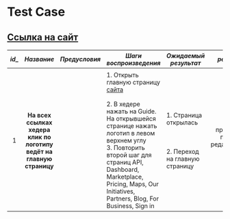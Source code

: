 # Test Case
## [<span>Ссылка на сайт</span>](https://openweathermap.org/)
|***id_***|    ***Название***   |***Предусловия***|***Шаги воспроизведения***|***Ожидаемый результат***|***результат***|***Скриншот***|
|:--:|:--:|:--:|--|-|:--:|:--:|
|         |              |                 |                          |                         |                           ||
|  1  |**На всех ссылках хедера клик по логотипу ведёт на главную страницу**||1. Открыть главную страницу [<span>сайта</span>](https://openweathermap.org/)<br><br>2. В хедере нажать на Guide. На открывшейся странице нажать логотип в левом верхнем углу<br>3. Повторить второй шаг для страниц <span>API, Dashboard, Marketplace, Pricing, Maps, Our Initiatives, Partners, Blog, For Business, Sign in|1. Страница открылась <br><br><br><br> 2. Переход на главную страницу | пройден/не пройден редактировать поле|![logo](https://github.com/SGsolod/Test_case/blob/development/test_case/images/Screenshot.png)|
